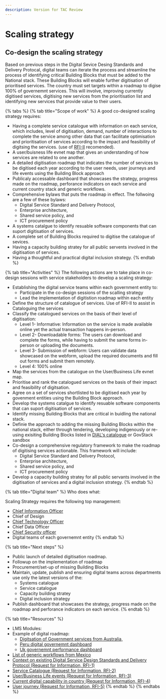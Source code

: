 ```yaml
---
description: Version for TAC Review
---
```


# Scaling strategy

## Co-design the scaling strategy

Based on previous steps in the Digital Sevice Desing Standards and Delivery Protocal, digital teams can iterate the process and streamline the process of identifying critical Building Blocks that must be added to the National stack. These Building Blocks will enable further digitisation of prioritised services. The country must set targets within a roadmap to digise 100% of governemnt services. This will involve, improving currently digitised services, digitising new services from the prioritisation list and identifying new services that provide value to their users.



{% tabs %}
{% tab title="Scope of work" %}
A good co-designed scaling strategy requires:

* Having a complete service catalogue with information on each service, which includes, level of digitisation, demand, number of interactions to complete the service among other data that can facilitate optimisation and prioritisation of services according to the impact and feasibility of digitsing the services. (use of [RFI-II](https://govstack.gitbook.io/implementation-playbook/govstack-implementation-playbook/learning-and-exchange/artefacts#request-for-information-2-rfi-2) recomended).&#x20;
* A user/buisness life evnet map that gives an understanding of how services are related to one another.
* A detailed digitisation roadmap that indicates the number of services to be digitised each year according to the user needs, user journeys and life events using the Building Block approach
* Publicaly accessable dashboard that showcases the strategy, progress made on the roadmap, perforance indicators on each service and current country stack and generic workflows.
* Comprehensive bylaws that puts the roadmap in effect. The follwoing are a few of these bylaws:
  * Digital Service Standard and Delivery Protocol,
  * Enterprise architecture,&#x20;
  * Shared service policy, and
  * ICT procurement policy
* A systems catalgue to identify resuable software components that can suport digitisation of services.
* A complete set of Building Blocks required to digitise the catalogue of sevices.
* Having a capacity building stratey for all public servents involved in the digitisation of services.
* Having a thoughtful and practical digital inclusion strategy.
{% endtab %}

{% tab title="Activities" %}
The following actions are to take place in co-design sessions with service stakeholders to develop a scaling strategy:&#x20;

* Establishing the digital service teams within each government entity to:
  * Participate in the co-design sessions of the scalling strategy
  * Lead the implementation of digitistion roadmap within each entity
* Define the structure of catalogue of services. Use of RFI-II to assist in Cataloguing the services
* Classify the catalogued services on the basis of their level of digitisation:
  * Level 1- Informative: Information on the service is made available online yet the actual transaction happens in-person.&#x20;
  * Level 2- Downloadable forms: The users can download and complete the forms, while having to submit the same forms in-person or uploading the documents.
  * Level 3- Submission of webform: Users can validate data showcased on the webform, upload the required documents and fill out forms and submit them remotely.
  * Level 4: 100% online
* Map the services from the catalogue on the User/Business Life evnet map.
* Prioritise and rank the catalogued services on the basis of their impact and feasibility of digitsation.
* Agree on a set of services shortlisted to be digitised each year by govenment entities using the Building Block approach.
* Develop the systems catalgue to identify resuable software components that can suport digitisation of services.
* Identify missing Building Blocks that are critical in buidling the national stack.&#x20;
* Definie the approach to adding the missing Building Blocks within the national stack, either through tendering, developing indigenously or re-using exisiting Building Blocks listed in [DIAL's catalogue](https://solutions.dial.community/building\_blocks) or GovStack sandbox
* Co-design a comprehensive regulatory framework to make the roadmap of digitising services actionable. This framework will include:
  * Digital Service Standard and Delivery Protocol,
  * Enterprise architecture,&#x20;
  * Shared service policy, and
  * ICT procurement policy
* Develop a capacity building stratey for all public servants involved in the digitisation of services and a digital inclusion strategy.
{% endtab %}

{% tab title="Digital team" %}
Who does what:

Scaling Strategy requires the following top management:

* [Chief Information Officer](https://govstack.gitbook.io/implementation-playbook/govstack-implementation-playbook/annex/govstack-user-profiles-taxonomy#chief-information-officer)
* Chief of Design
* [Chief Technology Officer](https://govstack.gitbook.io/implementation-playbook/govstack-implementation-playbook/annex/govstack-user-profiles-taxonomy#chief-technology-officer)
* Chief Data Officer
* [Chief Security officer](https://govstack.gitbook.io/implementation-playbook/govstack-implementation-playbook/annex/govstack-user-profiles-taxonomy#chief-security-information-officer-ciso)
* Digital teams of each governemnt entity
{% endtab %}

{% tab title="Next steps" %}
* Public launch of  detailed digitisation roadmap.
* Followup on the implementation of roadmap
* Procurement/set-up of missing Building Blocks
* Maintain, update, publish and ensuring digital teams across departments use only the latest versions of the:
  * Systems catalogue
  * Service catalogue
  * Capacity building stratey
  * Digital inclusion strategy
* Publish dashboard that showcases the strategy, progress made on the roadmap and perforance indicators on each service.
{% endtab %}

{% tab title="Resources" %}
* LMS Modules:&#x20;
* Example of digital roadmap:&#x20;
  * [Digitsation of Government services from Australia, ](https://www.dta.gov.au/sites/default/files/2021-12/Digital%20Government%20Strategy\_web-ready\_FA.pdf)
  * [Peru digital governemnt dashboard](https://indicadores.digital.gob.pe/)
  * [Uk governemnt performance dashboard](https://webarchive.nationalarchives.gov.uk/ukgwa/20210315084926/https://www.gov.uk/performance)
* [List of generic workflows from Mexico](../learning-and-exchange/artefacts.md#list-of-generic-workflows)
* [Context on existing Digital Service Design Standards and Delivery Protocol (Request for Information, RFI-1)](../learning-and-exchange/artefacts.md#context-on-existing-digital-service-design-standards-and-delivery-protocol-request-for-information-r)
* [Service Catalogue (Request for Information, RFI-2)](broken-reference)
* [User/Business Life events (Request for Information, RFI-3)](broken-reference)
* [Current digital capability in country (Request for Information, RFI-4)](../learning-and-exchange/artefacts.md#request-for-information-4-rfi-4)
* [User journey (Request for Information, RFI-5)](../learning-and-exchange/artefacts.md#request-for-information-5-rfi-5)
{% endtab %}
{% endtabs %}
